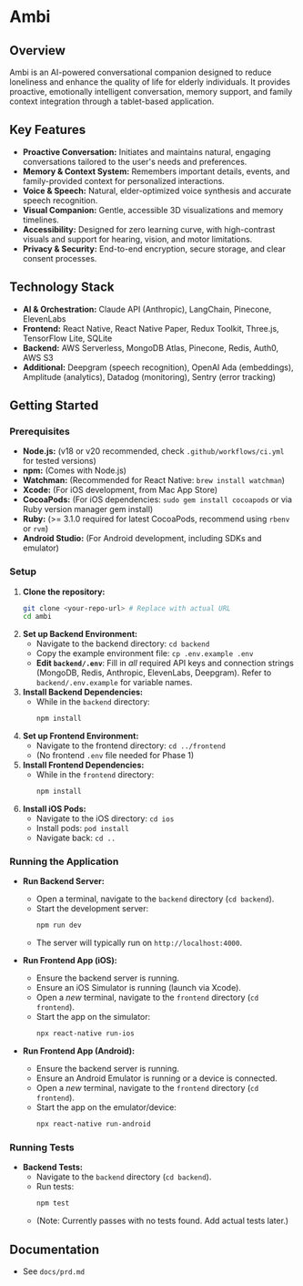 # Ambi

## Overview
Ambi is an AI-powered conversational companion designed to reduce loneliness and enhance the quality of life for elderly individuals. It provides proactive, emotionally intelligent conversation, memory support, and family context integration through a tablet-based application.

## Key Features
- **Proactive Conversation:** Initiates and maintains natural, engaging conversations tailored to the user's needs and preferences.
- **Memory & Context System:** Remembers important details, events, and family-provided context for personalized interactions.
- **Voice & Speech:** Natural, elder-optimized voice synthesis and accurate speech recognition.
- **Visual Companion:** Gentle, accessible 3D visualizations and memory timelines.
- **Accessibility:** Designed for zero learning curve, with high-contrast visuals and support for hearing, vision, and motor limitations.
- **Privacy & Security:** End-to-end encryption, secure storage, and clear consent processes.

## Technology Stack
- **AI & Orchestration:** Claude API (Anthropic), LangChain, Pinecone, ElevenLabs
- **Frontend:** React Native, React Native Paper, Redux Toolkit, Three.js, TensorFlow Lite, SQLite
- **Backend:** AWS Serverless, MongoDB Atlas, Pinecone, Redis, Auth0, AWS S3
- **Additional:** Deepgram (speech recognition), OpenAI Ada (embeddings), Amplitude (analytics), Datadog (monitoring), Sentry (error tracking)

## Getting Started

### Prerequisites

*   **Node.js:** (v18 or v20 recommended, check `.github/workflows/ci.yml` for tested versions)
*   **npm:** (Comes with Node.js)
*   **Watchman:** (Recommended for React Native: `brew install watchman`)
*   **Xcode:** (For iOS development, from Mac App Store)
*   **CocoaPods:** (For iOS dependencies: `sudo gem install cocoapods` or via Ruby version manager gem install)
*   **Ruby:** (>= 3.1.0 required for latest CocoaPods, recommend using `rbenv` or `rvm`)
*   **Android Studio:** (For Android development, including SDKs and emulator)

### Setup

1.  **Clone the repository:**
    ```bash
    git clone <your-repo-url> # Replace with actual URL
    cd ambi
    ```
2.  **Set up Backend Environment:**
    *   Navigate to the backend directory: `cd backend`
    *   Copy the example environment file: `cp .env.example .env`
    *   **Edit `backend/.env`**: Fill in *all* required API keys and connection strings (MongoDB, Redis, Anthropic, ElevenLabs, Deepgram). Refer to `backend/.env.example` for variable names.
3.  **Install Backend Dependencies:**
    *   While in the `backend` directory:
        ```bash
        npm install 
        ```
4.  **Set up Frontend Environment:**
    *   Navigate to the frontend directory: `cd ../frontend` 
    *   (No frontend `.env` file needed for Phase 1)
5.  **Install Frontend Dependencies:**
    *   While in the `frontend` directory:
        ```bash
        npm install 
        ```
6.  **Install iOS Pods:**
    *   Navigate to the iOS directory: `cd ios`
    *   Install pods: `pod install`
    *   Navigate back: `cd ..`

### Running the Application

*   **Run Backend Server:**
    *   Open a terminal, navigate to the `backend` directory (`cd backend`).
    *   Start the development server:
        ```bash
        npm run dev
        ```
    *   The server will typically run on `http://localhost:4000`.

*   **Run Frontend App (iOS):**
    *   Ensure the backend server is running.
    *   Ensure an iOS Simulator is running (launch via Xcode).
    *   Open a *new* terminal, navigate to the `frontend` directory (`cd frontend`).
    *   Start the app on the simulator:
        ```bash
        npx react-native run-ios
        ```

*   **Run Frontend App (Android):**
    *   Ensure the backend server is running.
    *   Ensure an Android Emulator is running or a device is connected.
    *   Open a *new* terminal, navigate to the `frontend` directory (`cd frontend`).
    *   Start the app on the emulator/device:
        ```bash
        npx react-native run-android
        ```

### Running Tests

*   **Backend Tests:**
    *   Navigate to the `backend` directory (`cd backend`).
    *   Run tests:
        ```bash
        npm test
        ```
    *   (Note: Currently passes with no tests found. Add actual tests later.)

## Documentation
- See `docs/prd.md`